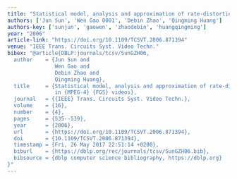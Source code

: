 ```yaml
---
title: "Statistical model, analysis and approximation of rate-distortion function in MPEG-4 FGS videos"
authors: ['Jun Sun', 'Wen Gao 0001', 'Debin Zhao', 'Qingming Huang']
authors-key: ['sunjun', 'gaowen', 'zhaodebin', 'huangqingming']
year: "2006"
article-link: "https://doi.org/10.1109/TCSVT.2006.871394"
venue: "IEEE Trans. Circuits Syst. Video Techn."
bibex: "@article{DBLP:journals/tcsv/SunGZH06,
  author    = {Jun Sun and
               Wen Gao and
               Debin Zhao and
               Qingming Huang},
  title     = {Statistical model, analysis and approximation of rate-distortion function
               in {MPEG-4} {FGS} videos},
  journal   = {{IEEE} Trans. Circuits Syst. Video Techn.},
  volume    = {16},
  number    = {4},
  pages     = {535--539},
  year      = {2006},
  url       = {https://doi.org/10.1109/TCSVT.2006.871394},
  doi       = {10.1109/TCSVT.2006.871394},
  timestamp = {Fri, 26 May 2017 22:51:14 +0200},
  biburl    = {https://dblp.org/rec/journals/tcsv/SunGZH06.bib},
  bibsource = {dblp computer science bibliography, https://dblp.org}
}"
---
```


